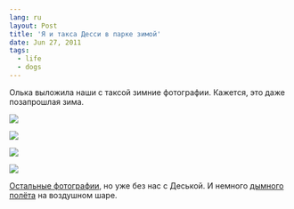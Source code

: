 ```yaml
---
lang: ru
layout: Post
title: 'Я и такса Десси в парке зимой'
date: Jun 27, 2011
tags:
  - life
  - dogs
---
```


Олька выложила наши с таксой зимние фотографии. Кажется, это даже позапрошлая зима.

![](/images/blog/park016.jpg)

<!--more-->

![](/images/blog/park017.jpg)

![](/images/blog/park015.jpg)

![](/images/blog/park012.jpg)

[Остальные фотографии](http://airve.livejournal.com/575394.html), но уже без нас с Деськой. И немного [дымного полёта](http://airve.livejournal.com/575934.html) на воздушном шаре.

